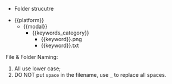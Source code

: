 * Folder strucutre
- {{platform}}
  - {{modal}}
    - {{keywords_category}}
      - {{keyword}}.png
      - {{keyword}}.txt

File & Folder Naming: 
1. All use lower case;
2. DO NOT put `space` in the filename, use `_` to replace all spaces.
